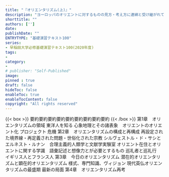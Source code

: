 ```yaml
---
title: "『オリエンタリズム(上)』"
description: "ヨーロッパのオリエントに対するものの見方・考え方に連綿と受け継がれてきた思考様式――その構造と機能を分析するとともに、厳しく批判した問題提起の書"
shorttitle: ""
authors: ['']
date: 
publishDate: ""
ENTRYTYPE: "基礎演習テキスト100"
series:
- 早稲田大学必修基礎演習テキスト100(2020年度)
tags: 
- 
category: 
- 
# publisher: "Self-Published"
image: 
pinned : true
draft: false
hideToc: false
enableToc: true
enableTocContent: false
copyright: "All rights reserved"
---
```


{{< box >}}
要約要約要約要約要約要約要約要約要約
{{< /box >}}
第1章　オリエンタリズムの領域
東洋人を知る
心象地理とその諸表象　オリエントのオリエント化
プロジェクト
危機
第2章　オリエンタリズムの構成と再構成
再設定された境界線・再定義された問題・世俗化された宗教
シルヴェストル・ド・サシとエルネスト・ルナン　合理主義的人類学と文献学実験室
オリエント在住とオリエントに関する学識　語彙記述と想像力とが必要とするもの
巡礼者と巡礼行　イギリス人とフランス人
第3章　今日のオリエンタリズム
潜在的オリエンタリズムと顕在的オリエンタリズム
様式、専門知識、ヴィジョン
現代英仏オリエンタリズムの最盛期
最新の局面
第4章　オリエンタリズム再考